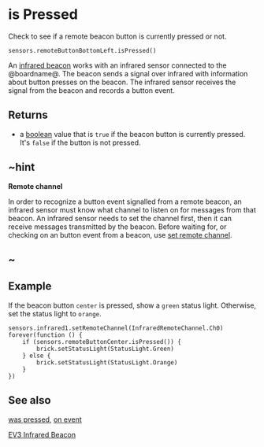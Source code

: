 # is Pressed

Check to see if a remote beacon button is currently pressed or not.

```sig
sensors.remoteButtonBottomLeft.isPressed()
```

An [infrared beacon](https://education.lego.com/en-us/products/ev3-infrared-beacon/45508) works with an infrared sensor connected to the @boardname@. The beacon sends a signal over infrared with information about button presses on the beacon. The infrared sensor receives the signal from the beacon and records a button event.

## Returns

* a [boolean](/types/boolean) value that is `true` if the beacon button is currently pressed. It's `false` if the button is not pressed.

## ~hint

**Remote channel**

In order to recognize a button event signalled from a remote beacon, an infrared sensor must know what channel to listen on for messages from that beacon. An infrared sensor needs to set the channel first, then it can receive messages transmitted by the beacon. Before waiting for, or checking on an button event from a beacon, use [set remote channel](/reference/sensors/beacon/set-remote-channel).

## ~

## Example

If the beacon button `center` is pressed, show a `green` status light. Otherwise, set the status light to `orange`.

```blocks
sensors.infrared1.setRemoteChannel(InfraredRemoteChannel.Ch0)
forever(function () {
    if (sensors.remoteButtonCenter.isPressed()) {
        brick.setStatusLight(StatusLight.Green)
    } else {
        brick.setStatusLight(StatusLight.Orange)
    }
})
```

## See also

[was pressed](/reference/sensors/beacon/was-pressed), [on event](/reference/sensors/beacon/on-event)

[EV3 Infrared Beacon](https://education.lego.com/en-us/products/ev3-infrared-beacon/45508)